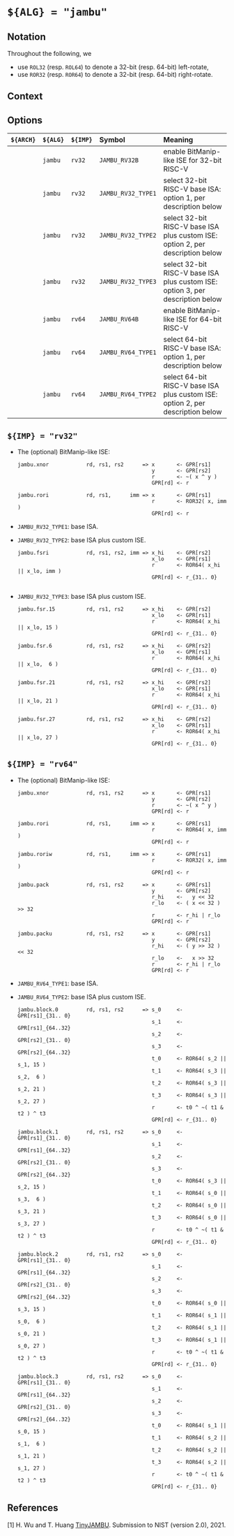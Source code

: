 # `${ALG} = "jambu"`

<!--- -------------------------------------------------------------------- --->

## Notation

Throughout the following, we

- use `ROL32` (resp. `ROL64`) to denote a 32-bit (resp. 64-bit)  left-rotate,
- use `ROR32` (resp. `ROR64`) to denote a 32-bit (resp. 64-bit) right-rotate.

<!--- -------------------------------------------------------------------- --->

## Context

<!--- -------------------------------------------------------------------- --->

## Options

| `${ARCH}` | `${ALG}`  | `${IMP}`  | Symbol               | Meaning                                                                                                        |
| :-------- | :-------- | :-------- | :------------------- | :------------------------------------------------------------------------------------------------------------- |
|           | `jambu`   | `rv32`    | `JAMBU_RV32B`        | enable BitManip-like ISE for 32-bit RISC-V                                                                     |
|           | `jambu`   | `rv32`    | `JAMBU_RV32_TYPE1`   | select 32-bit RISC-V base ISA:                 option 1, per description below                                 |
|           | `jambu`   | `rv32`    | `JAMBU_RV32_TYPE2`   | select 32-bit RISC-V base ISA plus custom ISE: option 2, per description below                                 |
|           | `jambu`   | `rv32`    | `JAMBU_RV32_TYPE3`   | select 32-bit RISC-V base ISA plus custom ISE: option 3, per description below                                 |
|           | `jambu`   | `rv64`    | `JAMBU_RV64B`        | enable BitManip-like ISE for 64-bit RISC-V                                                                     |
|           | `jambu`   | `rv64`    | `JAMBU_RV64_TYPE1`   | select 64-bit RISC-V base ISA:                 option 1, per description below                                 |
|           | `jambu`   | `rv64`    | `JAMBU_RV64_TYPE2`   | select 64-bit RISC-V base ISA plus custom ISE: option 2, per description below                                 |

<!--- -------------------------------------------------------------------- --->

## `${IMP} = "rv32"`

- The (optional) BitManip-like ISE:

  ```
  jambu.xnor            rd, rs1, rs2      => x       <- GPR[rs1]
                                             y       <- GPR[rs2]
                                             r       <- ~( x ^ y )
                                             GPR[rd] <- r

  jambu.rori            rd, rs1,      imm => x       <- GPR[rs1]
                                             r       <- ROR32( x, imm )
                                             GPR[rd] <- r
  ```

- `JAMBU_RV32_TYPE1`: base ISA.

- `JAMBU_RV32_TYPE2`: base ISA plus custom   ISE.

  ```
  jambu.fsri            rd, rs1, rs2, imm => x_hi    <- GPR[rs2]
                                             x_lo    <- GPR[rs1]
                                             r       <- ROR64( x_hi || x_lo, imm )
                                             GPR[rd] <- r_{31.. 0}
                                             
  ```

- `JAMBU_RV32_TYPE3`: base ISA plus custom   ISE.

  ```
  jambu.fsr.15          rd, rs1, rs2      => x_hi    <- GPR[rs2]
                                             x_lo    <- GPR[rs1]                                             
                                             r       <- ROR64( x_hi || x_lo, 15 )
                                             GPR[rd] <- r_{31.. 0}

  jambu.fsr.6           rd, rs1, rs2      => x_hi    <- GPR[rs2]
                                             x_lo    <- GPR[rs1]                                             
                                             r       <- ROR64( x_hi || x_lo,  6 )
                                             GPR[rd] <- r_{31.. 0}

  jambu.fsr.21          rd, rs1, rs2      => x_hi    <- GPR[rs2]
                                             x_lo    <- GPR[rs1]                                             
                                             r       <- ROR64( x_hi || x_lo, 21 )
                                             GPR[rd] <- r_{31.. 0}

  jambu.fsr.27          rd, rs1, rs2      => x_hi    <- GPR[rs2]
                                             x_lo    <- GPR[rs1]                                             
                                             r       <- ROR64( x_hi || x_lo, 27 )
                                             GPR[rd] <- r_{31.. 0}                                   
  ```

<!--- -------------------------------------------------------------------- --->

## `${IMP} = "rv64"`

- The (optional) BitManip-like ISE:

  ```
  jambu.xnor            rd, rs1, rs2      => x       <- GPR[rs1]
                                             y       <- GPR[rs2]
                                             r       <- ~( x ^ y )
                                             GPR[rd] <- r

  jambu.rori            rd, rs1,      imm => x       <- GPR[rs1]
                                             r       <- ROR64( x, imm )
                                             GPR[rd] <- r

  jambu.roriw           rd, rs1,      imm => x       <- GPR[rs1]
                                             r       <- ROR32( x, imm )
                                             GPR[rd] <- r

  jambu.pack            rd, rs1, rs2      => x       <- GPR[rs1]
                                             y       <- GPR[rs2]
                                             r_hi    <-   y << 32
                                             r_lo    <- ( x << 32 ) >> 32
                                             r       <- r_hi | r_lo
                                             GPR[rd] <- r

  jambu.packu           rd, rs1, rs2      => x       <- GPR[rs1]
                                             y       <- GPR[rs2]
                                             r_hi    <- ( y >> 32 ) << 32
                                             r_lo    <-   x >> 32
                                             r       <- r_hi | r_lo
                                             GPR[rd] <- r
  ```

- `JAMBU_RV64_TYPE1`: base ISA.

- `JAMBU_RV64_TYPE2`: base ISA plus custom   ISE.

  ```
  jambu.block.0         rd, rs1, rs2      => s_0     <- GPR[rs1]_{31.. 0}
                                             s_1     <- GPR[rs1]_{64..32}
                                             s_2     <- GPR[rs2]_{31.. 0}
                                             s_3     <- GPR[rs2]_{64..32}
                                             t_0     <- ROR64( s_2 || s_1, 15 )
                                             t_1     <- ROR64( s_3 || s_2,  6 )
                                             t_2     <- ROR64( s_3 || s_2, 21 )
                                             t_3     <- ROR64( s_3 || s_2, 27 )
                                             r       <- t0 ^ ~( t1 & t2 ) ^ t3
                                             GPR[rd] <- r_{31.. 0}

  jambu.block.1         rd, rs1, rs2      => s_0     <- GPR[rs1]_{31.. 0}
                                             s_1     <- GPR[rs1]_{64..32}
                                             s_2     <- GPR[rs2]_{31.. 0}
                                             s_3     <- GPR[rs2]_{64..32}
                                             t_0     <- ROR64( s_3 || s_2, 15 )
                                             t_1     <- ROR64( s_0 || s_3,  6 )
                                             t_2     <- ROR64( s_0 || s_3, 21 )
                                             t_3     <- ROR64( s_0 || s_3, 27 )
                                             r       <- t0 ^ ~( t1 & t2 ) ^ t3
                                             GPR[rd] <- r_{31.. 0}

  jambu.block.2         rd, rs1, rs2      => s_0     <- GPR[rs1]_{31.. 0}
                                             s_1     <- GPR[rs1]_{64..32}
                                             s_2     <- GPR[rs2]_{31.. 0}
                                             s_3     <- GPR[rs2]_{64..32}
                                             t_0     <- ROR64( s_0 || s_3, 15 )
                                             t_1     <- ROR64( s_1 || s_0,  6 )
                                             t_2     <- ROR64( s_1 || s_0, 21 )
                                             t_3     <- ROR64( s_1 || s_0, 27 )
                                             r       <- t0 ^ ~( t1 & t2 ) ^ t3
                                             GPR[rd] <- r_{31.. 0}

  jambu.block.3         rd, rs1, rs2      => s_0     <- GPR[rs1]_{31.. 0}
                                             s_1     <- GPR[rs1]_{64..32}
                                             s_2     <- GPR[rs2]_{31.. 0}
                                             s_3     <- GPR[rs2]_{64..32}
                                             t_0     <- ROR64( s_1 || s_0, 15 )
                                             t_1     <- ROR64( s_2 || s_1,  6 )
                                             t_2     <- ROR64( s_2 || s_1, 21 )
                                             t_3     <- ROR64( s_2 || s_1, 27 )
                                             r       <- t0 ^ ~( t1 & t2 ) ^ t3
                                             GPR[rd] <- r_{31.. 0}
  ```

<!--- -------------------------------------------------------------------- --->

## References

[1] H. Wu and T. Huang
    [TinyJAMBU](https://csrc.nist.gov/CSRC/media/Projects/lightweight-cryptography/documents/finalist-round/updated-spec-doc/tinyjambu-spec-final.pdf).
    Submission to NIST (version 2.0), 2021.

<!--- -------------------------------------------------------------------- --->
